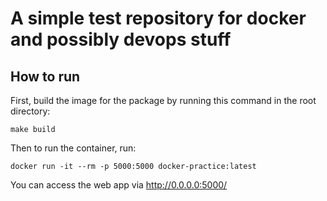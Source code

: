 # A simple test repository for docker and possibly devops stuff

## How to run

First, build the image for the package by running this command in the root
directory:
```
make build
```
Then to run the container, run:
```
docker run -it --rm -p 5000:5000 docker-practice:latest
```

You can access the web app via http://0.0.0.0:5000/
